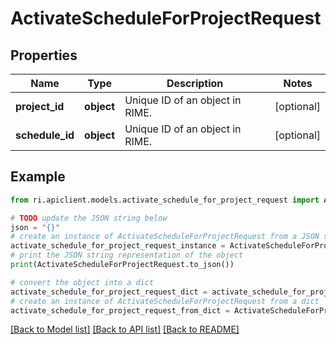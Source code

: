 # ActivateScheduleForProjectRequest


## Properties

Name | Type | Description | Notes
------------ | ------------- | ------------- | -------------
**project_id** | **object** | Unique ID of an object in RIME. | [optional] 
**schedule_id** | **object** | Unique ID of an object in RIME. | [optional] 

## Example

```python
from ri.apiclient.models.activate_schedule_for_project_request import ActivateScheduleForProjectRequest

# TODO update the JSON string below
json = "{}"
# create an instance of ActivateScheduleForProjectRequest from a JSON string
activate_schedule_for_project_request_instance = ActivateScheduleForProjectRequest.from_json(json)
# print the JSON string representation of the object
print(ActivateScheduleForProjectRequest.to_json())

# convert the object into a dict
activate_schedule_for_project_request_dict = activate_schedule_for_project_request_instance.to_dict()
# create an instance of ActivateScheduleForProjectRequest from a dict
activate_schedule_for_project_request_from_dict = ActivateScheduleForProjectRequest.from_dict(activate_schedule_for_project_request_dict)
```
[[Back to Model list]](../README.md#documentation-for-models) [[Back to API list]](../README.md#documentation-for-api-endpoints) [[Back to README]](../README.md)

